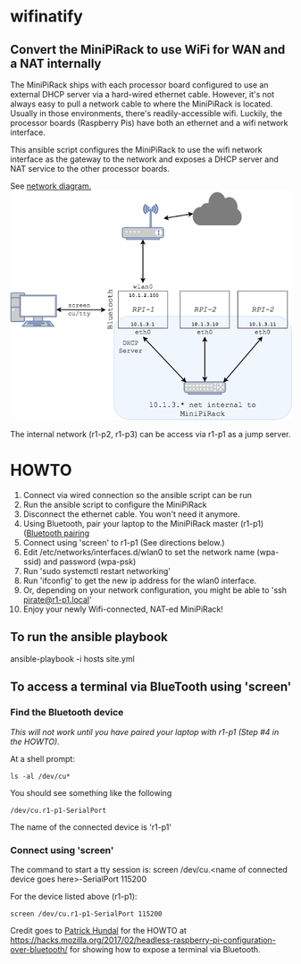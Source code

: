 ﻿# wifinatify

## Convert the MiniPiRack to use WiFi for WAN and a NAT internally

The MiniPiRack ships with each processor board configured to use an external DHCP server via a hard-wired ethernet cable.  However, it's not always easy to pull a network cable to where the MiniPiRack is located.  Usually in those environments, there's readily-accessible wifi.  Luckily, the processor boards (Raspberry Pis) have both an ethernet and a wifi network interface.

This ansible script configures the MiniPiRack to use the wifi network interface as the gateway to the network and exposes a DHCP server and NAT service to the other processor boards.

See [network diagram.
](./images/MiniPiRack-NAT.png)
![Network Diagram](./images/MiniPiRack-NAT.png)

The internal network (r1-p2, r1-p3) can be access via r1-p1 as a jump server.

# HOWTO
1. Connect via wired connection so the ansible script can be run
2. Run the ansible script to configure the MiniPiRack
3. Disconnect the ethernet cable.  You won't need it anymore.
4. Using Bluetooth, pair your laptop to the MiniPiRack master (r1-p1) ([Bluetooth pairing
](./images/BluetoothPairing.png)
5. Connect using 'screen' to r1-p1 (See directions below.)
6. Edit /etc/networks/interfaces.d/wlan0 to set the network name (wpa-ssid) and password (wpa-psk)
7. Run 'sudo systemctl restart networking'
8. Run 'ifconfig' to get the new ip address for the wlan0 interface.
9. Or, depending on your network configuration, you might be able to 'ssh pirate@r1-p1.local'
10. Enjoy your newly Wifi-connected, NAT-ed MiniPiRack!

## To run the ansible playbook

ansible-playbook -i hosts site.yml

## To access a terminal via BlueTooth using 'screen'

### Find the Bluetooth device
*This will not work until you have paired your laptop with r1-p1 (Step #4 in the HOWTO).*

At a shell prompt:

    ls -al /dev/cu*

You should see something like the following

    /dev/cu.r1-p1-SerialPort

The name of the connected device is 'r1-p1'

### Connect using 'screen'
The command to start a tty session is:
screen /dev/cu.<name of connected device goes here\>-SerialPort 115200

For the device listed above (r1-p1):

    screen /dev/cu.r1-p1-SerialPort 115200




Credit goes to [Patrick Hundal](https://hacks.mozilla.org/author/phundalmozilla-com/) for the HOWTO at https://hacks.mozilla.org/2017/02/headless-raspberry-pi-configuration-over-bluetooth/ for showing how to expose a terminal via Bluetooth.


